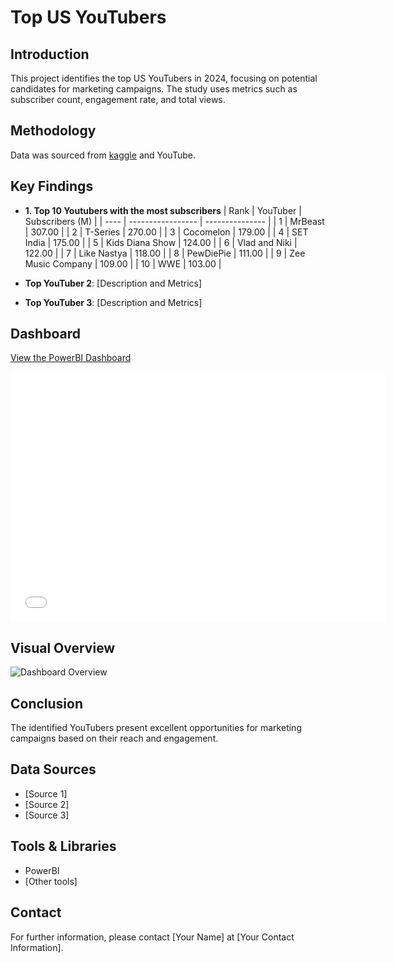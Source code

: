 # Top US YouTubers

## Introduction
This project identifies the top US YouTubers in 2024, focusing on potential candidates for marketing campaigns. The study uses metrics such as subscriber count, engagement rate, and total views.

## Methodology
Data was sourced from [kaggle](https://www.kaggle.com/datasets/bhavyadhingra00020/top-100-social-media-influencers-2024-countrywise?resource=download) and YouTube. 

## Key Findings
- **1. Top 10 Youtubers with the most subscribers**
| Rank | YouTuber          | Subscribers (M) |
| ---- | ----------------- | --------------- | 
| 1    | MrBeast           | 307.00          | 
| 2    | T-Series          | 270.00          | 
| 3    | Cocomelon         | 179.00          | 
| 4    | SET India         | 175.00          | 
| 5    | Kids Diana Show   | 124.00          | 
| 6    | Vlad and Niki     | 122.00          |
| 7    | Like Nastya       | 118.00          | 
| 8    | PewDiePie         | 111.00          |
| 9    | Zee Music Company | 109.00          | 
| 10   | WWE               | 103.00          | 

- **Top YouTuber 2**: [Description and Metrics]
- **Top YouTuber 3**: [Description and Metrics]

## Dashboard
[View the PowerBI Dashboard](YOUR_LINK_HERE)

<iframe width="600" height="400" src="EMBED_LINK_HERE" frameborder="0" allowfullscreen="true"></iframe>

## Visual Overview
![Dashboard Overview](URL_TO_YOUR_IMAGE)

## Conclusion
The identified YouTubers present excellent opportunities for marketing campaigns based on their reach and engagement.

## Data Sources
- [Source 1]
- [Source 2]
- [Source 3]

## Tools & Libraries
- PowerBI
- [Other tools]

## Contact
For further information, please contact [Your Name] at [Your Contact Information].
